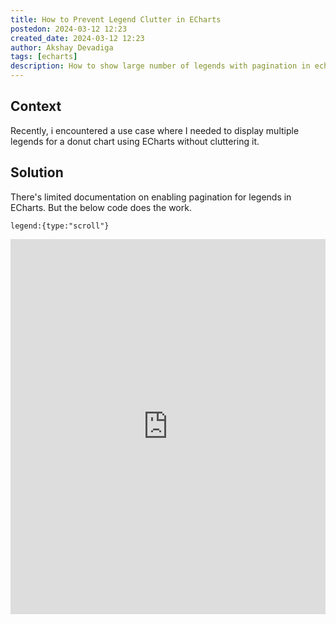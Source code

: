 ```yaml
---
title: How to Prevent Legend Clutter in ECharts
postedon: 2024-03-12 12:23
created_date: 2024-03-12 12:23
author: Akshay Devadiga
tags: [echarts]
description: How to show large number of legends with pagination in echarts.
---
```


## Context

Recently, i encountered a use case where I needed to display multiple legends for a donut chart using ECharts without cluttering it. 

## Solution
There's limited documentation on enabling pagination for legends in ECharts. But the below code does the work.
```
legend:{type:"scroll"}
```
<iframe height="600" style="width: 100%;" scrolling="no" title="Untitled" src="https://codepen.io/ad121/embed/YzMWZRE?default-tab=html%2Cresult" frameborder="no" loading="lazy" allowtransparency="true" allowfullscreen="true">
  See the Pen <a href="https://codepen.io/ad121/pen/YzMWZRE">
  Untitled</a> by akshay (<a href="https://codepen.io/ad121">@ad121</a>)
  on <a href="https://codepen.io">CodePen</a>.
</iframe>